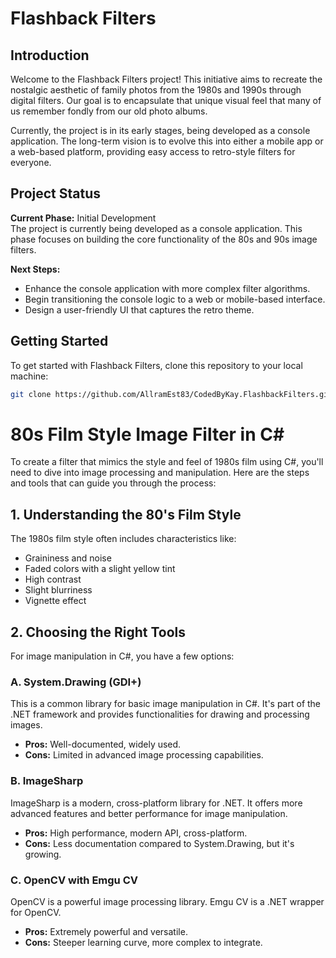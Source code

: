 # Flashback Filters

## Introduction
Welcome to the Flashback Filters project! This initiative aims to recreate the nostalgic aesthetic of family photos from the 1980s and 1990s through digital filters. Our goal is to encapsulate that unique visual feel that many of us remember fondly from our old photo albums.

Currently, the project is in its early stages, being developed as a console application. The long-term vision is to evolve this into either a mobile app or a web-based platform, providing easy access to retro-style filters for everyone.

## Project Status
**Current Phase:** Initial Development  
The project is currently being developed as a console application. This phase focuses on building the core functionality of the 80s and 90s image filters.

**Next Steps:**
- Enhance the console application with more complex filter algorithms.
- Begin transitioning the console logic to a web or mobile-based interface.
- Design a user-friendly UI that captures the retro theme.

## Getting Started
To get started with Flashback Filters, clone this repository to your local machine:

```bash
git clone https://github.com/AllramEst83/CodedByKay.FlashbackFilters.git
```

# 80s Film Style Image Filter in C#

To create a filter that mimics the style and feel of 1980s film using C#, you'll need to dive into image processing and manipulation. Here are the steps and tools that can guide you through the process:

## 1. Understanding the 80's Film Style
The 1980s film style often includes characteristics like:
- Graininess and noise
- Faded colors with a slight yellow tint
- High contrast
- Slight blurriness
- Vignette effect

## 2. Choosing the Right Tools
For image manipulation in C#, you have a few options:

### A. System.Drawing (GDI+)
This is a common library for basic image manipulation in C#. It's part of the .NET framework and provides functionalities for drawing and processing images.
- **Pros:** Well-documented, widely used.
- **Cons:** Limited in advanced image processing capabilities.

### B. ImageSharp
ImageSharp is a modern, cross-platform library for .NET. It offers more advanced features and better performance for image manipulation.
- **Pros:** High performance, modern API, cross-platform.
- **Cons:** Less documentation compared to System.Drawing, but it's growing.

### C. OpenCV with Emgu CV
OpenCV is a powerful image processing library. Emgu CV is a .NET wrapper for OpenCV.
- **Pros:** Extremely powerful and versatile.
- **Cons:** Steeper learning curve, more complex to integrate.

